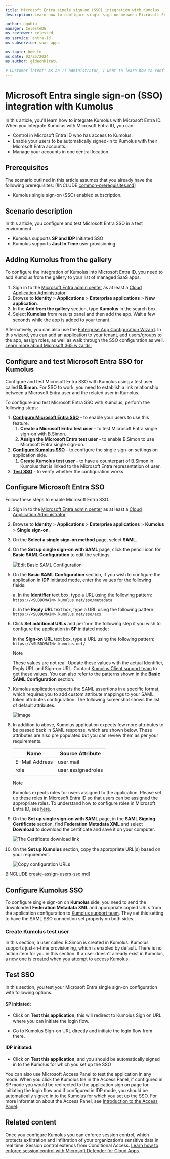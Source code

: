 ```yaml
---
title: Microsoft Entra single sign-on (SSO) integration with Kumolus
description: Learn how to configure single sign-on between Microsoft Entra ID and Kumolus.

author: nguhiu
manager: CelesteDG
ms.reviewer: celested
ms.service: entra-id
ms.subservice: saas-apps

ms.topic: how-to
ms.date: 03/25/2024
ms.author: gideonkiratu

# Customer intent: As an IT administrator, I want to learn how to configure single sign-on between Microsoft Entra ID and Kumolus so that I can control who has access to Kumolus, enable automatic sign-in with Microsoft Entra accounts, and manage my accounts in one central location.
---
```


# Microsoft Entra single sign-on (SSO) integration with Kumolus

In this article,  you'll learn how to integrate Kumolus with Microsoft Entra ID. When you integrate Kumolus with Microsoft Entra ID, you can:

- Control in Microsoft Entra ID who has access to Kumolus.
- Enable your users to be automatically signed-in to Kumolus with their Microsoft Entra accounts.
- Manage your accounts in one central location.

## Prerequisites
The scenario outlined in this article assumes that you already have the following prerequisites:
[!INCLUDE [common-prerequisites.md](~/identity/saas-apps/includes/common-prerequisites.md)]
- Kumolus single sign-on (SSO) enabled subscription.

## Scenario description

In this article,  you configure and test Microsoft Entra SSO in a test environment.

- Kumolus supports **SP and IDP** initiated SSO
- Kumolus supports **Just In Time** user provisioning

## Adding Kumolus from the gallery

To configure the integration of Kumolus into Microsoft Entra ID, you need to add Kumolus from the gallery to your list of managed SaaS apps.

1. Sign in to the [Microsoft Entra admin center](https://entra.microsoft.com) as at least a [Cloud Application Administrator](~/identity/role-based-access-control/permissions-reference.md#cloud-application-administrator).
1. Browse to **Identity** > **Applications** > **Enterprise applications** > **New application**.
1. In the **Add from the gallery** section, type **Kumolus** in the search box.
1. Select **Kumolus** from results panel and then add the app. Wait a few seconds while the app is added to your tenant.

 Alternatively, you can also use the [Enterprise App Configuration Wizard](https://portal.office.com/AdminPortal/home?Q=Docs#/azureadappintegration). In this wizard, you can add an application to your tenant, add users/groups to the app, assign roles, as well as walk through the SSO configuration as well. [Learn more about Microsoft 365 wizards.](/microsoft-365/admin/misc/azure-ad-setup-guides)

<a name='configure-and-test-azure-ad-sso-for-kumolus'></a>

## Configure and test Microsoft Entra SSO for Kumolus

Configure and test Microsoft Entra SSO with Kumolus using a test user called **B.Simon**. For SSO to work, you need to establish a link relationship between a Microsoft Entra user and the related user in Kumolus.

To configure and test Microsoft Entra SSO with Kumolus, perform the following steps:

1. **[Configure Microsoft Entra SSO](#configure-azure-ad-sso)** - to enable your users to use this feature.
   1. **Create a Microsoft Entra test user** - to test Microsoft Entra single sign-on with B.Simon.
   1. **Assign the Microsoft Entra test user** - to enable B.Simon to use Microsoft Entra single sign-on.
1. **[Configure Kumolus SSO](#configure-kumolus-sso)** - to configure the single sign-on settings on application side.
   1. **[Create Kumolus test user](#create-kumolus-test-user)** - to have a counterpart of B.Simon in Kumolus that is linked to the Microsoft Entra representation of user.
1. **[Test SSO](#test-sso)** - to verify whether the configuration works.

<a name='configure-azure-ad-sso'></a>

## Configure Microsoft Entra SSO

Follow these steps to enable Microsoft Entra SSO.

1. Sign in to the [Microsoft Entra admin center](https://entra.microsoft.com) as at least a [Cloud Application Administrator](~/identity/role-based-access-control/permissions-reference.md#cloud-application-administrator).
1. Browse to **Identity** > **Applications** > **Enterprise applications** > **Kumolus** > **Single sign-on**.
1. On the **Select a single sign-on method** page, select **SAML**.
1. On the **Set up single sign-on with SAML** page, click the pencil icon for **Basic SAML Configuration** to edit the settings.

   ![Edit Basic SAML Configuration](common/edit-urls.png)

1. On the **Basic SAML Configuration** section, if you wish to configure the application in **IDP** initiated mode, enter the values for the following fields:

   a. In the **Identifier** text box, type a URL using the following pattern:
   `https://<SUBDOMAIN>.kumolus.net/sso/metadata`

   b. In the **Reply URL** text box, type a URL using the following pattern:
   `https://<SUBDOMAIN>.kumolus.net/sso/acs`

1. Click **Set additional URLs** and perform the following step if you wish to configure the application in **SP** initiated mode:

   In the **Sign-on URL** text box, type a URL using the following pattern:
   `https://<SUBDOMAIN>.kumolus.net/`

   > [!NOTE]
   > These values are not real. Update these values with the actual Identifier, Reply URL and Sign-on URL. Contact [Kumolus Client support team](mailto:kumoas@kumolus.com) to get these values. You can also refer to the patterns shown in the **Basic SAML Configuration** section.

1. Kumolus application expects the SAML assertions in a specific format, which requires you to add custom attribute mappings to your SAML token attributes configuration. The following screenshot shows the list of default attributes.

   ![image](common/default-attributes.png)

1. In addition to above, Kumolus application expects few more attributes to be passed back in SAML response, which are shown below. These attributes are also pre populated but you can review them as per your requirements.

   | Name           | Source Attribute   |
   | -------------- | ------------------ |
   | E-Mail Address | user.mail          |
   | role           | user.assignedroles |

   > [!NOTE]
   > Kumolus expects roles for users assigned to the application. Please set up these roles in Microsoft Entra ID so that users can be assigned the appropriate roles. To understand how to configure roles in Microsoft Entra ID, see [here](~/identity-platform/howto-add-app-roles-in-apps.md#app-roles-ui).

1. On the **Set up single sign-on with SAML** page, in the **SAML Signing Certificate** section, find **Federation Metadata XML** and select **Download** to download the certificate and save it on your computer.

   ![The Certificate download link](common/metadataxml.png)

1. On the **Set up Kumolus** section, copy the appropriate URL(s) based on your requirement.

   ![Copy configuration URLs](common/copy-configuration-urls.png)

<a name='create-an-azure-ad-test-user'></a>

[!INCLUDE [create-assign-users-sso.md](~/identity/saas-apps/includes/create-assign-users-sso.md)]

## Configure Kumolus SSO

To configure single sign-on on **Kumolus** side, you need to send the downloaded **Federation Metadata XML** and appropriate copied URLs from the application configuration to [Kumolus support team](mailto:kumoas@kumolus.com). They set this setting to have the SAML SSO connection set properly on both sides.

### Create Kumolus test user

In this section, a user called B.Simon is created in Kumolus. Kumolus supports just-in-time provisioning, which is enabled by default. There is no action item for you in this section. If a user doesn't already exist in Kumolus, a new one is created when you attempt to access Kumolus.

## Test SSO

In this section, you test your Microsoft Entra single sign-on configuration with following options.

#### SP initiated:

- Click on **Test this application**, this will redirect to Kumolus Sign on URL where you can initiate the login flow.

- Go to Kumolus Sign-on URL directly and initiate the login flow from there.

#### IDP initiated:

- Click on **Test this application**, and you should be automatically signed in to the Kumolus for which you set up the SSO

You can also use Microsoft Access Panel to test the application in any mode. When you click the Kumolus tile in the Access Panel, if configured in SP mode you would be redirected to the application sign on page for initiating the login flow and if configured in IDP mode, you should be automatically signed in to the Kumolus for which you set up the SSO. For more information about the Access Panel, see [Introduction to the Access Panel](https://support.microsoft.com/account-billing/sign-in-and-start-apps-from-the-my-apps-portal-2f3b1bae-0e5a-4a86-a33e-876fbd2a4510).

## Related content

Once you configure Kumolus you can enforce session control, which protects exfiltration and infiltration of your organization’s sensitive data in real time. Session control extends from Conditional Access. [Learn how to enforce session control with Microsoft Defender for Cloud Apps](/cloud-app-security/proxy-deployment-any-app).
